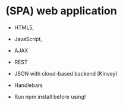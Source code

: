 # (SPA) web application 

- HTML5,
- JavaScript, 
- AJAX
- REST
- JSON with cloud-based backend (Kinvey)
- Handlebars

- Run npm install before using!